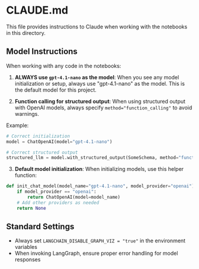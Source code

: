 # CLAUDE.md

This file provides instructions to Claude when working with the notebooks in this directory.

## Model Instructions

When working with any code in the notebooks:

1. **ALWAYS use `gpt-4.1-nano` as the model**: When you see any model initialization or setup, always use "gpt-4.1-nano" as the model. This is the default model for this project.

2. **Function calling for structured output**: When using structured output with OpenAI models, always specify `method="function_calling"` to avoid warnings.

Example:
```python
# Correct initialization
model = ChatOpenAI(model="gpt-4.1-nano")

# Correct structured output
structured_llm = model.with_structured_output(SomeSchema, method="function_calling")
```

3. **Default model initialization**: When initializing models, use this helper function:
```python
def init_chat_model(model_name="gpt-4.1-nano", model_provider="openai"):
    if model_provider == "openai":
        return ChatOpenAI(model=model_name)
    # Add other providers as needed
    return None
```

## Standard Settings

- Always set `LANGCHAIN_DISABLE_GRAPH_VIZ = "true"` in the environment variables
- When invoking LangGraph, ensure proper error handling for model responses